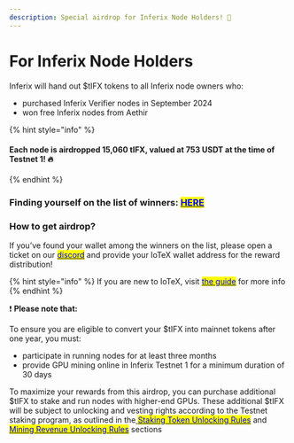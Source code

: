 ```yaml
---
description: Special airdrop for Inferix Node Holders! 🎉
---
```


# For Inferix Node Holders

Inferix will hand out $tIFX tokens to all Inferix node owners who:

* purchased Inferix Verifier nodes in September 2024
* won free Inferix nodes from Aethir&#x20;

{% hint style="info" %}
#### **Each node is airdropped 15,060 tIFX, valued at 753 USDT at the time of Testnet 1!** 🔥
{% endhint %}

### Finding yourself on the list of winners: [<mark style="color:blue;">HERE</mark>](https://docs.google.com/spreadsheets/d/1qRA2RiV1tdbrZIqxRfMSo33N-9GWF3p5pO6kOk-ekWY/edit?gid=0#gid=0)

### How to get airdrop?

If you’ve found your wallet among the winners on the list, please open a ticket on our [<mark style="color:blue;">discord</mark>](https://discord.com/invite/NJvcWYcB9W) and provide your IoTeX wallet address for the reward distribution!

{% hint style="info" %}
If you are new to IoTeX, visit [<mark style="color:blue;">the guide</mark>](https://docs.iotex.io/depin-infra-modules-dim/iotex-l1-depin-blockchain/wallets) for more info
{% endhint %}

❗️ **Please note that:**

To ensure you are eligible to convert your $tIFX into mainnet tokens after one year, you must:

* participate in running nodes for at least three months&#x20;
* provide GPU mining online in Inferix Testnet 1 for a minimum duration of 30 days&#x20;

To maximize your rewards from this airdrop, you can purchase additional $tIFX to stake and run nodes with higher-end GPUs. These additional $tIFX will be subject to unlocking and vesting rights according to the Testnet staking program, as outlined in the[ <mark style="color:blue;">Staking Token Unlocking Rules</mark>](../../inferix-testnet-1/gpu-staking.md) and [<mark style="color:blue;">Mining Revenue Unlocking Rules</mark>](../../inferix-testnet-1/user-revenue-calculation.md) sections
